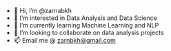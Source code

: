 - 👋 Hi, I’m @zarnabkh
- 👀 I’m interested in Data Analysis and Data Science
- 🌱 I’m currently learning Machine Learning and NLP
- 💞️ I’m looking to collaborate on data analysis projects
- 📫 Email me @ zarnbkh@gmail.com

<!---
zarnabkh/zarnabkh is a ✨ special ✨ repository because its `README.md` (this file) appears on your GitHub profile.
You can click the Preview link to take a look at your changes.
--->
